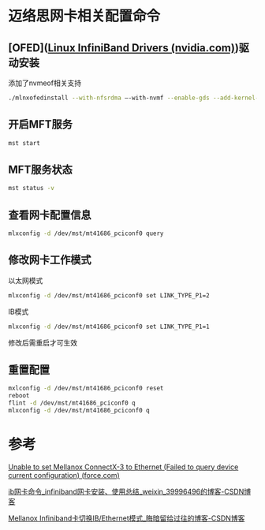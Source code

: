 # 迈络思网卡相关配置命令

## [OFED]([Linux InfiniBand Drivers (nvidia.com)](https://network.nvidia.com/products/infiniband-drivers/linux/mlnx_ofed/))驱动安装

添加了nvmeof相关支持

```bash
./mlnxofedinstall --with-nfsrdma –-with-nvmf --enable-gds --add-kernel-support
```



## 开启MFT服务

```bash
mst start
```

## MFT服务状态

```bash
mst status -v
```

## 查看网卡配置信息

```bash
mlxconfig -d /dev/mst/mt41686_pciconf0 query
```

## 修改网卡工作模式

以太网模式

```bash
mlxconfig -d /dev/mst/mt41686_pciconf0 set LINK_TYPE_P1=2
```

IB模式

```bash
mlxconfig -d /dev/mst/mt41686_pciconf0 set LINK_TYPE_P1=1
```

修改后需重启才可生效

## 重置配置

```bash
mxlconfig -d /dev/mst/mt41686_pciconf0 reset
reboot
flint -d /dev/mst/mt41686_pciconf0 q
mlxconfig -d /dev/mst/mt41686_pciconf0 q
```







# 参考

[Unable to set Mellanox ConnectX-3 to Ethernet (Failed to query device current configuration) (force.com)](https://mymellanox.force.com/mellanoxcommunity/s/question/0D51T00006RVv0vSAD/unable-to-set-mellanox-connectx3-to-ethernet-failed-to-query-device-current-configuration)

[ib网卡命令_infiniband网卡安装、使用总结_weixin_39996496的博客-CSDN博客](https://blog.csdn.net/weixin_39996496/article/details/111796131?spm=1001.2101.3001.6650.1&utm_medium=distribute.pc_relevant.none-task-blog-2~default~CTRLIST~Rate-1-111796131-blog-108033334.pc_relevant_recovery_v2&depth_1-utm_source=distribute.pc_relevant.none-task-blog-2~default~CTRLIST~Rate-1-111796131-blog-108033334.pc_relevant_recovery_v2&utm_relevant_index=2)

[Mellanox Infiniband卡切换IB/Ethernet模式_晦暗留给过往的博客-CSDN博客](https://blog.csdn.net/qq_44777969/article/details/108033334)